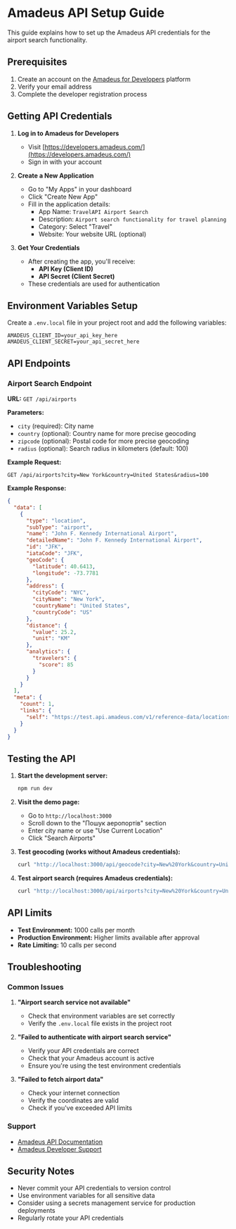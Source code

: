 # Amadeus API Setup Guide

This guide explains how to set up the Amadeus API credentials for the airport search functionality.

## Prerequisites

1. Create an account on the [Amadeus for Developers](https://developers.amadeus.com/) platform
2. Verify your email address
3. Complete the developer registration process

## Getting API Credentials

1. **Log in to Amadeus for Developers**
   - Visit [https://developers.amadeus.com/](https://developers.amadeus.com/)
   - Sign in with your account

2. **Create a New Application**
   - Go to "My Apps" in your dashboard
   - Click "Create New App"
   - Fill in the application details:
     - App Name: `TravelAPI Airport Search`
     - Description: `Airport search functionality for travel planning`
     - Category: Select "Travel"
     - Website: Your website URL (optional)

3. **Get Your Credentials**
   - After creating the app, you'll receive:
     - **API Key (Client ID)**
     - **API Secret (Client Secret)**
   - These credentials are used for authentication

## Environment Variables Setup

Create a `.env.local` file in your project root and add the following variables:

```env
AMADEUS_CLIENT_ID=your_api_key_here
AMADEUS_CLIENT_SECRET=your_api_secret_here
```

## API Endpoints

### Airport Search Endpoint

**URL:** `GET /api/airports`

**Parameters:**
- `city` (required): City name
- `country` (optional): Country name for more precise geocoding
- `zipcode` (optional): Postal code for more precise geocoding
- `radius` (optional): Search radius in kilometers (default: 100)

**Example Request:**
```
GET /api/airports?city=New York&country=United States&radius=100
```

**Example Response:**
```json
{
  "data": [
    {
      "type": "location",
      "subType": "airport",
      "name": "John F. Kennedy International Airport",
      "detailedName": "John F. Kennedy International Airport",
      "id": "JFK",
      "iataCode": "JFK",
      "geoCode": {
        "latitude": 40.6413,
        "longitude": -73.7781
      },
      "address": {
        "cityCode": "NYC",
        "cityName": "New York",
        "countryName": "United States",
        "countryCode": "US"
      },
      "distance": {
        "value": 25.2,
        "unit": "KM"
      },
      "analytics": {
        "travelers": {
          "score": 85
        }
      }
    }
  ],
  "meta": {
    "count": 1,
    "links": {
      "self": "https://test.api.amadeus.com/v1/reference-data/locations/airports?latitude=40.7128&longitude=-74.0060&radius=100"
    }
  }
}
```

## Testing the API

1. **Start the development server:**
   ```bash
   npm run dev
   ```

2. **Visit the demo page:**
   - Go to `http://localhost:3000`
   - Scroll down to the "Пошук аеропортів" section
   - Enter city name or use "Use Current Location"
   - Click "Search Airports"

3. **Test geocoding (works without Amadeus credentials):**
   ```bash
   curl "http://localhost:3000/api/geocode?city=New%20York&country=United%20States"
   ```

4. **Test airport search (requires Amadeus credentials):**
   ```bash
   curl "http://localhost:3000/api/airports?city=New%20York&country=United%20States&radius=100"
   ```

## API Limits

- **Test Environment:** 1000 calls per month
- **Production Environment:** Higher limits available after approval
- **Rate Limiting:** 10 calls per second

## Troubleshooting

### Common Issues

1. **"Airport search service not available"**
   - Check that environment variables are set correctly
   - Verify the `.env.local` file exists in the project root

2. **"Failed to authenticate with airport search service"**
   - Verify your API credentials are correct
   - Check that your Amadeus account is active
   - Ensure you're using the test environment credentials

3. **"Failed to fetch airport data"**
   - Check your internet connection
   - Verify the coordinates are valid
   - Check if you've exceeded API limits

### Support

- [Amadeus API Documentation](https://developers.amadeus.com/self-service/category/flights/api-doc/airport-nearest-relevant)
- [Amadeus Developer Support](https://developers.amadeus.com/support)

## Security Notes

- Never commit your API credentials to version control
- Use environment variables for all sensitive data
- Consider using a secrets management service for production deployments
- Regularly rotate your API credentials
